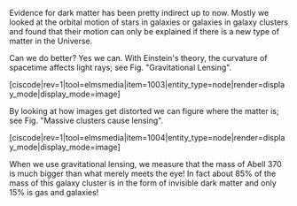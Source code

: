 Evidence for dark matter has been pretty indirect up to now. Mostly we looked at the orbital motion of stars in galaxies or galaxies in galaxy clusters and found that their motion can only be explained if there is a new type of matter in the Universe.

Can we do better? Yes we can. With Einstein's theory, the curvature of spacetime affects light rays; see Fig. "Gravitational Lensing".

[ciscode|rev=1|tool=elmsmedia|item=1003|entity_type=node|render=display_mode|display_mode=image]

By looking at how images get distorted we can figure where the matter is; see Fig. "Massive clusters cause lensing".

[ciscode|rev=1|tool=elmsmedia|item=1004|entity_type=node|render=display_mode|display_mode=image]

When we use gravitational lensing, we measure that the mass of Abell 370 is much bigger than what merely meets the eye! In fact about 85% of the mass of this galaxy cluster is in the form of invisible dark matter and only 15% is gas and galaxies!